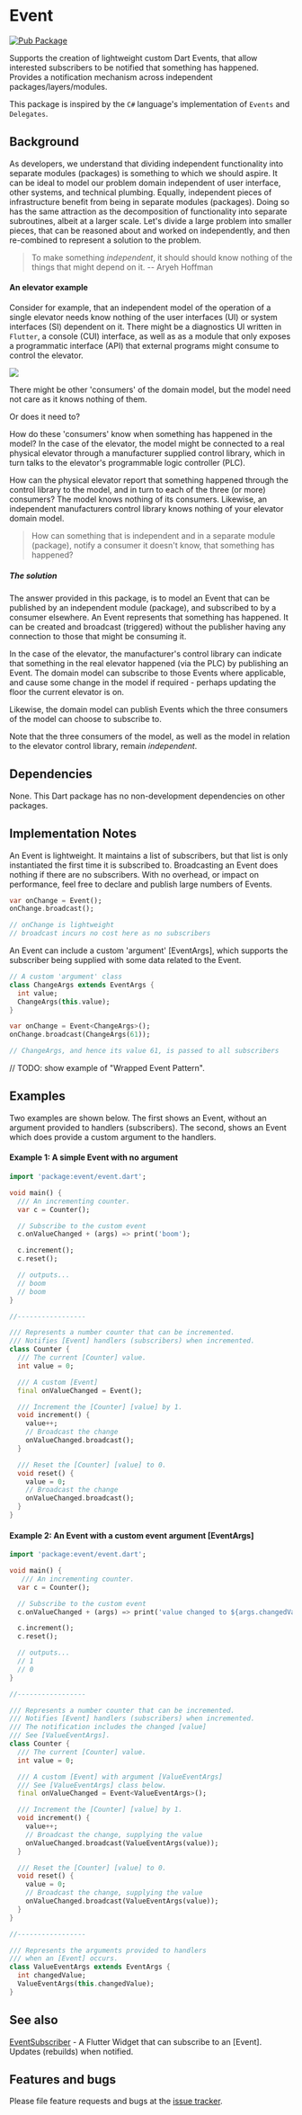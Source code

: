 # Event

[![Pub Package](https://img.shields.io/pub/v/event.svg?style=flat-square)](https://pub.dev/packages/event)

Supports the creation of lightweight custom Dart Events, that allow interested subscribers to be notified that something has happened. Provides a notification mechanism across independent packages/layers/modules.

This package is inspired by the `C#` language's implementation of `Events` and `Delegates`.

## Background

As developers, we understand that dividing independent functionality into separate modules (packages) is something to which we should aspire.  It can be ideal to model our problem domain independent of user interface, other systems, and technical plumbing. Equally, independent pieces of infrastructure benefit from being in separate modules (packages). Doing so has the same attraction as the decomposition of functionality into separate subroutines, albeit at a larger scale. Let's divide a large problem into smaller pieces, that can be reasoned about and worked on independently, and then re-combined to represent a solution to the problem.

> To make something *independent*, it should should know nothing of the things that might depend on it. -- Aryeh Hoffman

#### An elevator example

Consider for example, that an independent model of the operation of a single elevator needs know nothing of the user interfaces (UI) or system interfaces (SI) dependent on it.  There might be a diagnostics UI written in `Flutter`, a console (CUI) interface, as well as as a module that only exposes a programmatic interface (API) that external programs might consume to control the elevator.

![](https://www.dropbox.com/s/wt1v75g5s5wwli1/event-example-small.jpg?raw=true)

There might be other 'consumers' of the domain model, but the model need not care as it knows nothing of them.

Or does it need to?

How do these 'consumers' know when something has happened in the model?  In the case of the elevator, the model might be connected to a real physical elevator through a manufacturer supplied control library, which in turn talks to the elevator's programmable logic controller (PLC).

How can the physical elevator report that something happened through the control library to the model, and in turn to each of the three (or more) consumers? The model knows nothing of its consumers. Likewise, an independent manufacturers control library knows nothing of your elevator domain model.

> How can something that is independent and in a separate module (package), notify a consumer it doesn't know, that something has happened?

##### The solution

The answer provided in this package, is to model an Event that can be published by an independent module (package), and subscribed to by a consumer elsewhere.  An Event represents that something has happened. It can be created and broadcast (triggered) without the publisher having any connection to those that might be consuming it.

In the case of the elevator, the manufacturer's control library can indicate that something in the real elevator happened (via the PLC) by publishing an Event. The domain model can subscribe to those Events where applicable, and cause some change in the model if required - perhaps updating the floor the current elevator is on.

Likewise, the domain model can publish Events which the three consumers of the model can choose to subscribe to.

Note that the three consumers of the model, as well as the model in relation to the elevator control library, remain *independent*.

## Dependencies

None. This Dart package has no non-development dependencies on other packages.

## Implementation Notes

An Event is lightweight. It maintains a list of subscribers, but that list is only instantiated the first time it is subscribed to.  Broadcasting an Event does nothing if there are no subscribers. With no overhead, or impact on performance, feel free to declare and publish large numbers of Events.

```dart
var onChange = Event();
onChange.broadcast();

// onChange is lightweight
// broadcast incurs no cost here as no subscribers
```

An Event can include a custom 'argument' [EventArgs], which supports the subscriber being supplied with some data related to the Event.

```dart
// A custom 'argument' class
class ChangeArgs extends EventArgs {
  int value;
  ChangeArgs(this.value);
}

var onChange = Event<ChangeArgs>();
onChange.broadcast(ChangeArgs(61));

// ChangeArgs, and hence its value 61, is passed to all subscribers
```

// TODO: show example of "Wrapped Event Pattern".

## Examples

Two examples are shown below. The first shows an Event, without an argument provided to handlers (subscribers). The second, shows an Event which does provide a custom argument to the handlers.


#### Example 1: A simple Event with no argument

```dart
import 'package:event/event.dart';

void main() {
  /// An incrementing counter.
  var c = Counter();

  // Subscribe to the custom event
  c.onValueChanged + (args) => print('boom');

  c.increment();
  c.reset();

  // outputs...
  // boom
  // boom
}

//-----------------

/// Represents a number counter that can be incremented.
/// Notifies [Event] handlers (subscribers) when incremented.
class Counter {
  /// The current [Counter] value.
  int value = 0;

  /// A custom [Event]
  final onValueChanged = Event();

  /// Increment the [Counter] [value] by 1.
  void increment() {
    value++;
    // Broadcast the change
    onValueChanged.broadcast();
  }

  /// Reset the [Counter] [value] to 0.
  void reset() {
    value = 0;
    // Broadcast the change
    onValueChanged.broadcast();
  }
}
```

#### Example 2: An Event with a custom event argument [EventArgs]

```dart
import 'package:event/event.dart';

void main() {
   /// An incrementing counter.
  var c = Counter();

  // Subscribe to the custom event
  c.onValueChanged + (args) => print('value changed to ${args.changedValue}');

  c.increment();
  c.reset();

  // outputs...
  // 1
  // 0
}

//-----------------

/// Represents a number counter that can be incremented.
/// Notifies [Event] handlers (subscribers) when incremented.
/// The notification includes the changed [value]
/// See [ValueEventArgs].
class Counter {
  /// The current [Counter] value.
  int value = 0;

  /// A custom [Event] with argument [ValueEventArgs]
  /// See [ValueEventArgs] class below.
  final onValueChanged = Event<ValueEventArgs>();

  /// Increment the [Counter] [value] by 1.
  void increment() {
    value++;
    // Broadcast the change, supplying the value
    onValueChanged.broadcast(ValueEventArgs(value));
  }

  /// Reset the [Counter] [value] to 0.
  void reset() {
    value = 0;
    // Broadcast the change, supplying the value
    onValueChanged.broadcast(ValueEventArgs(value));
  }
}

//-----------------

/// Represents the arguments provided to handlers
/// when an [Event] occurs.
class ValueEventArgs extends EventArgs {
  int changedValue;
  ValueEventArgs(this.changedValue);
}
```

## See also

[EventSubscriber][eventsubscriber] - A Flutter Widget that can subscribe to an [Event]. Updates (rebuilds) when notified.

## Features and bugs

Please file feature requests and bugs at the [issue tracker][tracker].

[eventsubscriber]: https://pub.dev/packages/eventsubscriber
[tracker]: https://github.com/aryehof/dart-event/issues

